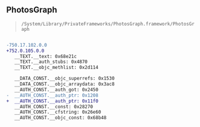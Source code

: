 ## PhotosGraph

> `/System/Library/PrivateFrameworks/PhotosGraph.framework/PhotosGraph`

```diff

-750.17.102.0.0
+752.0.105.0.0
   __TEXT.__text: 0x68e21c
   __TEXT.__auth_stubs: 0x4870
   __TEXT.__objc_methlist: 0x2d114

   __DATA_CONST.__objc_superrefs: 0x1530
   __DATA_CONST.__objc_arraydata: 0x3ac8
   __AUTH_CONST.__auth_got: 0x2450
-  __AUTH_CONST.__auth_ptr: 0x1208
+  __AUTH_CONST.__auth_ptr: 0x11f0
   __AUTH_CONST.__const: 0x28270
   __AUTH_CONST.__cfstring: 0x26e60
   __AUTH_CONST.__objc_const: 0x68b48

```
